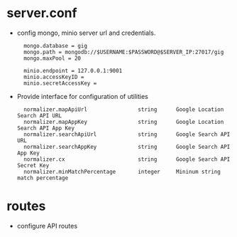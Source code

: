 # server.conf
* config mongo, minio server url and credentials.

        mongo.database = gig
        mongo.path = mongodb://$USERNAME:$PASSWORD@$SERVER_IP:27017/gig
        mongo.maxPool = 20
        
        minio.endpoint = 127.0.0.1:9001
        minio.accessKeyID = 
        minio.secretAccessKey =
        
* Provide interface for configuration of utilities

        normalizer.mapApiUrl                string      Google Location Search API URL
        normalizer.mapAppKey                string      Google Location Search API App Key
        normalizer.searchApiUrl             string      Google Search API URL
        normalizer.searchAppKey             string      Google Search API App Key    
        normalizer.cx                       string      Google Search API Secret Key
        normalizer.minMatchPercentage       integer     Mininum string match percentage
       
# routes
* configure API routes